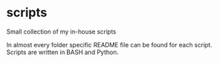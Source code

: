 scripts
=======

Small collection of my in-house scripts

In almost every folder specific README file can be found for each script.
Scripts are written in BASH and Python.
